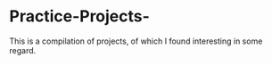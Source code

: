 # Practice-Projects-
This is a compilation of projects, of which I found interesting in some regard. 
